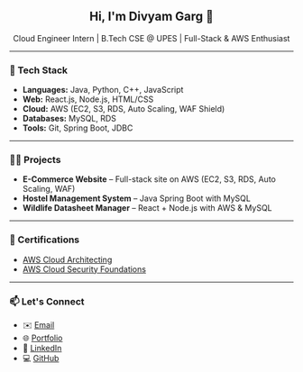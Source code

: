 

<h2 align="center">Hi, I'm Divyam Garg 👋</h2>
<p align="center">Cloud Engineer Intern | B.Tech CSE @ UPES | Full-Stack & AWS Enthusiast</p>

---

### 🚀 Tech Stack
- **Languages:** Java, Python, C++, JavaScript  
- **Web:** React.js, Node.js, HTML/CSS  
- **Cloud:** AWS (EC2, S3, RDS, Auto Scaling, WAF Shield)  
- **Databases:** MySQL, RDS  
- **Tools:** Git, Spring Boot, JDBC

---

### 🧑‍💻 Projects
- **E-Commerce Website** – Full-stack site on AWS (EC2, S3, RDS, Auto Scaling, WAF)  
- **Hostel Management System** – Java Spring Boot with MySQL  
- **Wildlife Datasheet Manager** – React + Node.js with AWS & MySQL

---

### 📜 Certifications
- [AWS Cloud Architecting](https://www.credly.com/badges/00caae3f-b649-4204-a409-d499647715d7/print)  
- [AWS Cloud Security Foundations](https://www.credly.com/badges/013ce64c-d1f1-4e0c-8893-7452a2c00be8/print)

---

### 📫 Let's Connect
- ✉️ [Email](mailto:divyamgar123@gmail.com)
- 🌐 [Portfolio](https://divyamgarg1.netlify.app)
- 💼 [LinkedIn](https://www.linkedin.com/in/gargdivyam)
- 💻 [GitHub](https://github.com/divyamgarg1)

